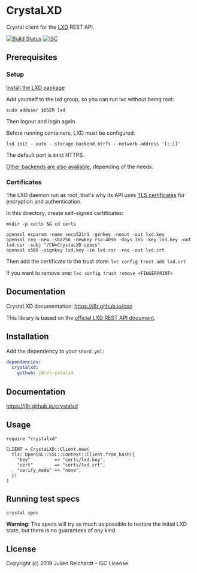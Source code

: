 # CrystaLXD

Crystal client for the [LXD](https://linuxcontainers.org/lxd/) REST API.

[![Build Status](https://cloud.drone.io/api/badges/j8r/crystalxd/status.svg)](https://cloud.drone.io/j8r/crystalxd)
[![ISC](https://img.shields.io/badge/License-ISC-blue.svg?style=flat-square)](https://en.wikipedia.org/wiki/ISC_license)

## Prerequisites

### Setup

[Install the LXD package](https://linuxcontainers.org/lxd/getting-started-cli/)

Add yourself to the lxd group, so you can run lxc without being root:

`sudo adduser $USER lxd`

Then logout and login again.

Before running containers, LXD must be configured:

`lxd init --auto --storage-backend btrfs --network-address '[::1]'`

The default port is `8443` HTTPS.

[Other backends are also available](https://lxd.readthedocs.io/en/latest/storage/#storage-backends-and-supported-functions), depending of the needs.

### Certificates

The LXD daemon run as root, that's why its API uses [TLS certificates](https://lxd.readthedocs.io/en/latest/security/) for encryption and authentication.

In this directory, create self-signed certificates:
```
mkdir -p certs && cd certs

openssl ecparam -name secp521r1 -genkey -noout -out lxd.key
openssl req -new -sha256 -newkey rsa:4096 -days 365 -key lxd.key -out lxd.csr -subj "/CN=CrystaLXD specs"
openssl x509 -signkey lxd.key -in lxd.csr -req -out lxd.crt
```

Then add the certificate to the trust store:
`lxc config trust add lxd.crt`

If you want to remove one:
`lxc config trust remove <FINGERPRINT>`

## Documentation

CrystaLXD documentation: https://j8r.github.io/con

This library is based on the [official LXD REST API document](https://github.com/lxc/lxd/blob/master/doc/rest-api.md).

## Installation

Add the dependency to your `shard.yml`:

```yaml
dependencies:
  crystalxd:
    github: j8r/crystalxd
```

## Documentation

https://j8r.github.io/crystalxd

## Usage

```cr
require "crystalxd"

CLIENT = CrystaLXD::Client.new(
  tls: OpenSSL::SSL::Context::Client.from_hash({
    "key"         => "certs/lxd.key",
    "cert"        => "certs/lxd.crt",
    "verify_mode" => "none",
  })
)
```

## Running test specs

`crystal spec`

**Warning**: The specs will try as much as possible to restore the initial LXD state,
but there is no guarantees of any kind.

## License

Copyright (c) 2019 Julien Reichardt - ISC License
